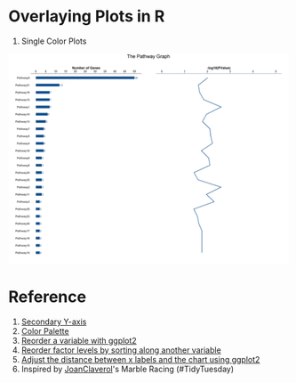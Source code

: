 # Overlaying Plots in R
1. Single Color Plots
<img src="./figure/two_seperate_graphs_pathway.png">

# Reference
1. <a href="https://biostats.w.uib.no/secondary-y-axis/" target="_blank"> Secondary Y-axis </a>
2. <a href="http://www.stat.columbia.edu/~tzheng/files/Rcolor.pdf" target="_blank"> Color Palette</a>
3. <a href="https://www.r-graph-gallery.com/267-reorder-a-variable-in-ggplot2.html"> Reorder a variable with ggplot2 </a>
4. <a href="https://cran.r-project.org/web/packages/forcats/vignettes/forcats.html" target="_blank"> Reorder factor levels by sorting along another variable</a>
4. <a href="https://stackoverflow.com/questions/37840861/adjust-the-distance-between-x-labels-and-the-chart-using-ggplot2" target="_blank"> Adjust the distance between x labels and the chart using ggplot2 </a>
5. Inspired by <a href="https://github.com/JoanClaverol/tidytuesday/blob/master/data/2020/2020-06-02/code.R" target="_blank">JoanClaverol</a>'s Marble Racing (#TidyTuesday)

